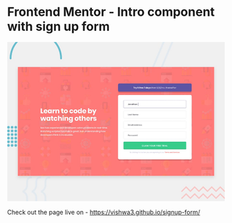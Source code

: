 # Frontend Mentor - Intro component with sign up form

![Design preview for the Intro component with sign up form coding challenge](./design/desktop-preview.jpg)

Check out the page live on - https://vishwa3.github.io/signup-form/
